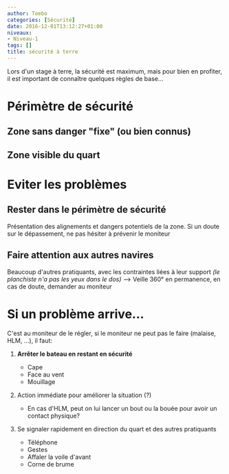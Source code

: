 ```yaml
---
author: Teebo
categories: [Sécurité]
date: 2016-12-01T13:12:27+01:00
niveaux:
- Niveau-1
tags: []
title: sécurité à terre
---
```

Lors d'un stage à terre, la sécurité est maximum, mais pour bien en profiter, il est important de connaître quelques règles de base...
<!--more-->
# Périmètre de sécurité
## Zone sans danger "fixe" (ou bien connus)
## Zone visible du quart

# Eviter les problèmes
## Rester dans le périmètre de sécurité
Présentation des alignements et dangers potentiels de la zone.
Si un doute sur le dépassement, ne pas hésiter à prévenir le moniteur

## Faire attention aux autres navires
Beaucoup d'autres pratiquants, avec les contraintes liées à leur support *(le planchiste n'a pas les yeux dans le dos)*
--> Veille 360° en permanence, en cas de doute, demander au moniteur

# Si un problème arrive...
C'est au moniteur de le régler, si le moniteur ne peut pas le faire (malaise, HLM, ...), il faut:

1. **Arrêter le bateau en restant en sécurité**
    * Cape
    * Face au vent
    * Mouillage

3. Action immédiate pour améliorer la situation (?)
    * En cas d'HLM, peut on lui lancer un bout ou la bouée pour avoir un contact physique?

2. Se signaler rapidement en direction du quart et des autres pratiquants
    * Téléphone
    * Gestes
    * Affaler la voile d'avant
    * Corne de brume

